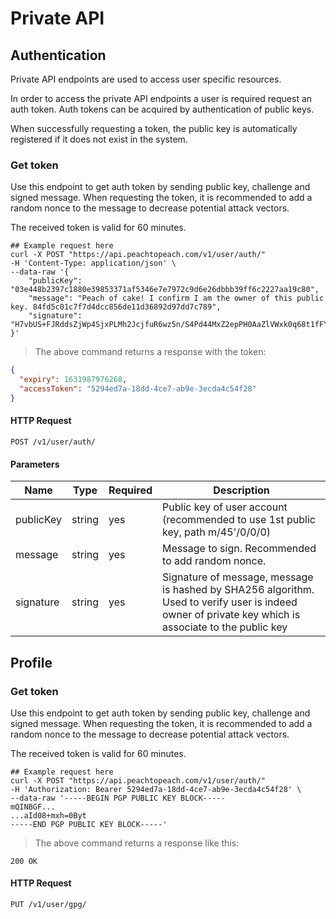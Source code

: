 # Private API

## Authentication

Private API endpoints are used to access user specific resources.

In order to access the private API endpoints a user is required request an auth token.
Auth tokens can be acquired by authentication of public keys.

When successfully requesting a token, the public key is automatically registered if it does not exist in the system.

### Get token

Use this endpoint to get auth token by sending public key, challenge and signed message.
When requesting the token, it is recommended to add a random nonce to the message to decrease potential attack vectors.

The received token is valid for 60 minutes.



```shell
## Example request here
curl -X POST "https://api.peachtopeach.com/v1/user/auth/"
-H 'Content-Type: application/json' \
--data-raw '{
    "publicKey": "03e448b2397c1880e39853371af5346e7e7972c9d6e26dbbb39ff6c2227aa19c80",
    "message": "Peach of cake! I confirm I am the owner of this public key. 84fd5c01c7f7d4dcc856de11d36892d97dd7c789",
    "signature": "H7vbUS+FJRddsZjWp4SjxPLMh2JcjfuR6wz5n/S4Pd44MxZ2epPH0AaZlVWxk0q68t1fFYdt5xruNok30I5c0Pg="
}'
```

> The above command returns a response with the token:

```json
{
  "expiry": 1631987976268,
  "accessToken": "5294ed7a-18dd-4ce7-ab9e-3ecda4c54f28"
}
```

#### HTTP Request

`POST /v1/user/auth/`

#### Parameters

Name | Type | Required | Description
--------- | ----------- | ----------- | -----------
publicKey | string | yes | Public key of user account (recommended to use 1st public key, path m/45'/0/0/0)
message | string | yes | Message to sign. Recommended to add random nonce.
signature | string | yes | Signature of message, message is hashed by SHA256 algorithm.<br/>Used to verify user is indeed owner of private key which is associate to the public key

## Profile

### Get token

Use this endpoint to get auth token by sending public key, challenge and signed message.
When requesting the token, it is recommended to add a random nonce to the message to decrease potential attack vectors.

The received token is valid for 60 minutes.



```shell
## Example request here
curl -X POST "https://api.peachtopeach.com/v1/user/auth/"
-H 'Authorization: Bearer 5294ed7a-18dd-4ce7-ab9e-3ecda4c54f28' \
--data-raw '-----BEGIN PGP PUBLIC KEY BLOCK-----
mQINBGF...
...aId08+mxh=0Byt
-----END PGP PUBLIC KEY BLOCK-----'
```

> The above command returns a response like this:

```
200 OK
```

#### HTTP Request

`PUT /v1/user/gpg/`